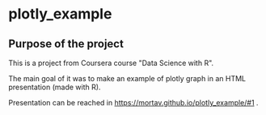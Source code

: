 # plotly_example

## Purpose of the project

This is a project from Coursera course "Data Science with R".

The main goal of it was to make an example of plotly graph in an HTML presentation (made with R).

Presentation can be reached in https://mortav.github.io/plotly_example/#1 .
